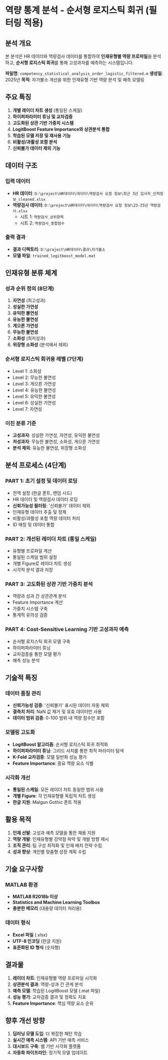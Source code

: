 # 역량 통계 분석 - 순서형 로지스틱 회귀 (필터링 적용)

## 분석 개요

본 분석은 HR 데이터와 역량검사 데이터를 통합하여 **인재유형별 역량 프로파일**을 분석하고, **순서형 로지스틱 회귀**를 통해 고성과자를 예측하는 시스템입니다.

**파일명**: `competency_statistical_analysis_order_logistic_filtered.m`
**생성일**: 2025년
**목적**: 자가불소 개선을 위한 인재유형 기반 역량 분석 및 예측 모델링

## 주요 특징

1. **개별 레이더 차트 생성** (통일된 스케일)
2. **하이퍼파라미터 튜닝 및 교차검증**
3. **고도화된 상관 기반 가중치 시스템**
4. **LogitBoost Feature Importance와 상관분석 통합**
5. **학습된 모델 저장 및 재사용 기능**
6. **비활성/과활성 포함 분석**
7. **신뢰불가 데이터 제외 기능**

## 데이터 구조

### 입력 데이터
- **HR 데이터**: `D:\project\HR데이터\데이터\역량검사 요청 정보\최근 3년 입사자_인적정보_cleaned.xlsx`
- **역량검사 데이터**: `D:\project\HR데이터\데이터\역량검사 요청 정보\23-25년 역량검사.xlsx`
  - 시트 1: `역량검사_상위항목`
  - 시트 2: `역량검사_종합점수`

### 출력 결과
- **결과 디렉토리**: `D:\project\HR데이터\결과\자가불소`
- **모델 파일**: `trained_logitboost_model.mat`

## 인재유형 분류 체계

### 성과 순위 정의 (8단계)
1. **자연성** (최고성과)
2. **성실한 가연성**
3. **유익한 불연성**
4. **유능한 불연성**
5. **게으른 가연성**
6. **무능한 불연성**
7. **소화성** (최저성과)
8. **위장형 소화성** (분석에서 제외)

### 순서형 로지스틱 회귀용 레벨 (7단계)
- Level 1: 소화성
- Level 2: 무능한 불연성
- Level 3: 게으른 가연성
- Level 4: 유능한 불연성
- Level 5: 유익한 불연성
- Level 6: 성실한 가연성
- Level 7: 자연성

### 이진 분류 기준
- **고성과자**: 성실한 가연성, 자연성, 유익한 불연성
- **저성과자**: 무능한 불연성, 소화성, 게으른 가연성
- **분석 제외**: 유능한 불연성, 위장형 소화성

## 분석 프로세스 (4단계)

### PART 1: 초기 설정 및 데이터 로딩
- 전역 설정 (한글 폰트, 랜덤 시드)
- HR 데이터 및 역량검사 데이터 로딩
- **신뢰가능성 필터링**: '신뢰불가' 데이터 제외
- 인재유형 데이터 추출 및 정제
- 비활성/과활성 포함 역량 데이터 처리
- ID 매칭 및 데이터 통합

### PART 2: 개선된 레이더 차트 (통일 스케일)
- 유형별 프로파일 계산
- 통일된 스케일 범위 설정
- 개별 Figure로 레이더 차트 생성
- 시각적 분석 결과 저장

### PART 3: 고도화된 상관 기반 가중치 분석
- 역량과 성과 간 상관관계 분석
- Feature Importance 계산
- 가중치 시스템 구축
- 통계적 유의성 검증

### PART 4: Cost-Sensitive Learning 기반 고성과자 예측
- 순서형 로지스틱 회귀 모델 구축
- 하이퍼파라미터 튜닝
- 교차검증을 통한 모델 평가
- 예측 성능 분석

## 기술적 특징

### 데이터 품질 관리
- **신뢰가능성 검증**: '신뢰불가' 표시된 데이터 자동 제외
- **결측치 처리**: NaN 값 제거 및 유효 데이터만 사용
- **데이터 범위 검증**: 0-100 범위 내 역량 점수만 포함

### 모델링 고도화
- **LogitBoost 알고리즘**: 순서형 로지스틱 회귀 최적화
- **하이퍼파라미터 튜닝**: 그리드 서치를 통한 최적 파라미터 탐색
- **K-Fold 교차검증**: 모델 일반화 성능 평가
- **Feature Importance**: 중요 역량 요소 식별

### 시각화 개선
- **통일된 스케일**: 모든 레이더 차트 동일한 범위 사용
- **개별 Figure**: 각 인재유형별 독립적 차트 생성
- **한글 지원**: Malgun Gothic 폰트 적용

## 활용 목적

1. **인재 선발**: 고성과 예측 모델을 통한 채용 지원
2. **역량 개발**: 인재유형별 강약점 파악 및 개발 방향 제시
3. **조직 관리**: 팀 구성 최적화 및 인재 배치 전략 수립
4. **성과 향상**: 개인별 맞춤형 성장 계획 수립

## 기술 요구사항

### MATLAB 환경
- **MATLAB R2018b 이상**
- **Statistics and Machine Learning Toolbox**
- **충분한 메모리** (대용량 데이터 처리용)

### 데이터 형식
- **Excel 파일** (.xlsx)
- **UTF-8 인코딩** (한글 지원)
- **표준화된 ID 형식** (숫자형)

## 결과물

1. **레이더 차트**: 인재유형별 역량 프로파일 시각화
2. **상관분석 결과**: 역량-성과 간 관계 분석
3. **예측 모델**: 학습된 LogitBoost 모델 (.mat 파일)
4. **성능 평가**: 교차검증 결과 및 정확도 지표
5. **Feature Importance**: 핵심 역량 요소 순위

## 향후 개선 방향

1. **딥러닝 모델 도입**: 더 복잡한 패턴 학습
2. **실시간 예측 시스템**: API 기반 예측 서비스
3. **대시보드 구축**: 웹 기반 시각화 플랫폼
4. **자동화 파이프라인**: 정기적 모델 업데이트